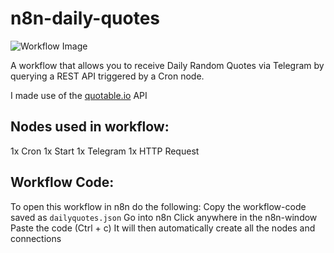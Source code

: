 # n8n-daily-quotes
![Workflow Image](https://f000.backblazeb2.com/file/n8n-website-images/cbcb64ecb1c344e49f84a9f787ca53f6.png)

A workflow that allows you to receive Daily Random Quotes via Telegram by querying a REST API triggered by a Cron node.

I made use of the [quotable.io](https://quotable.io) API

## Nodes used in workflow:
 1x Cron
 1x Start
 1x Telegram
 1x HTTP Request
 
## Workflow Code:
To open this workflow in n8n do the following:
Copy the workflow-code saved as `dailyquotes.json`
Go into n8n
Click anywhere in the n8n-window
Paste the code (Ctrl + c)
It will then automatically create all the nodes and connections

